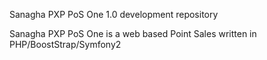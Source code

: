 Sanagha PXP PoS One 1.0 development repository

Sanagha PXP PoS One is a web based Point Sales written in PHP/BoostStrap/Symfony2
